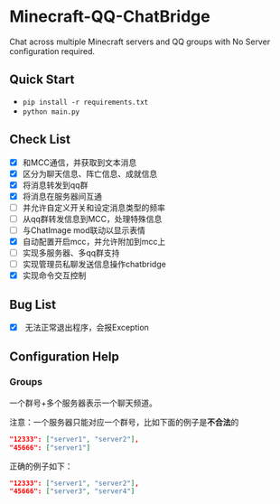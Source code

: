 # Minecraft-QQ-ChatBridge
Chat across multiple Minecraft servers and QQ groups with No Server configuration required.

## Quick Start
- `pip install -r requirements.txt`
- `python main.py`

## Check List
- [x] 和MCC通信，并获取到文本消息
- [x] 区分为聊天信息、阵亡信息、成就信息
- [x] 将消息转发到qq群
- [x] 将消息在服务器间互通
- [ ] 并允许自定义开关和设定消息类型的频率
- [ ] 从qq群转发信息到MCC，处理特殊信息
- [ ] 与ChatImage mod联动以显示表情
- [x] 自动配置开启mcc，并允许附加到mcc上
- [ ] 实现多服务器、多qq群支持
- [ ] 实现管理员私聊发送信息操作chatbridge
- [x] 实现命令交互控制

## Bug List
- [x] <Ctrl-C> 无法正常退出程序，会报Exception

## Configuration Help

### Groups
一个群号+多个服务器表示一个聊天频道。

注意：一个服务器只能对应一个群号，比如下面的例子是**不合法**的

```json
"12333": ["server1", "server2"],
"45666": ["server1"]
```

正确的例子如下：

```json
"12333": ["server1", "server2"],
"45666": ["server3", "server4"]
```